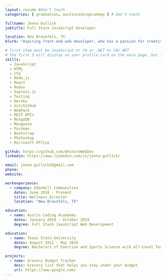 ```yaml
---
layout: resume #don't touch
categories: [ graduation, austincodingacademy ] # don't touch

fullname: Jenna Gullick
jobtitle: Full Stack JavaScript Developer

location: New Braunfels, TX
blurb: "Aspiring front-end web developer, who has a passion for creativity and design. I'm dedicated to learning code to create web pages, applications, and solve problems."

# first item must be JavaScript or C# or .NET or C#/.NET
# the first 3 will display on your profile card on the main page. but list as many as you want, they will be all be visible on your individual profile page
skills:
  - JavaScript
  - HTML
  - CSS
  - Node.js
  - React
  - Redux
  - Express.js
  - Testing
  - Heroku
  - Git/GitHub
  - WebPack
  - REST APIs
  - MongoDB
  - Mongoose
  - Postman
  - Bootstrap
  - Photoshop
  - Microsoft Office

github: https://github.com/AFutureWebDev
linkedin: https://www.linkedin.com/in/jenna-gullick/

email: jenna.gullick2@gmail.com
phone:
website:

workexperience:
  - company: EdenHill Communities
    dates: June 2016 - Present
    title: Wellness Director
    location: "New Braunfels, TX"

education:
  - name: Austin Coding Acaademy
    dates: January 2019 - October 2019
    degree: Full Stack JavaScript Web Development

education:
  - name: Texas State University
    dates: August 2012 - May 2016
    degree: Bachelors of Exercise and Sports Science with All-Level Teacher's Certification

projects:
  - name: Grocery Budget Tracker
    desc: Grocery list that helps you stay under your budget
    url: https://www.google.com/
---
```

